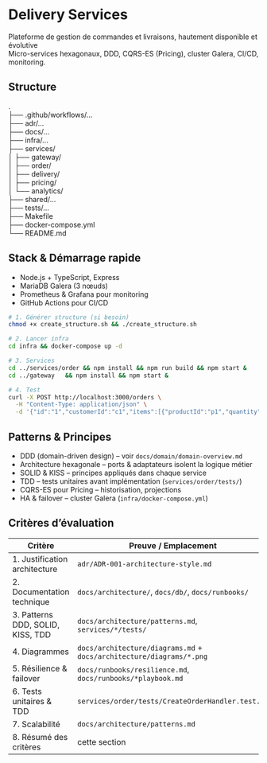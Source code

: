 # Delivery Services

Plateforme de gestion de commandes et livraisons, hautement disponible et évolutive  
Micro-services hexagonaux, DDD, CQRS-ES (Pricing), cluster Galera, CI/CD, monitoring.

## Structure
.  
├── .github/workflows/…  
├── adr/…  
├── docs/…  
├── infra/…  
├── services/  
│   ├── gateway/  
│   ├── order/  
│   ├── delivery/  
│   ├── pricing/  
│   └── analytics/  
├── shared/…  
├── tests/…  
├── Makefile  
├── docker-compose.yml  
└── README.md  

## Stack & Démarrage rapide
- Node.js + TypeScript, Express  
- MariaDB Galera (3 nœuds)  
- Prometheus & Grafana pour monitoring  
- GitHub Actions pour CI/CD

```bash
# 1. Générer structure (si besoin)
chmod +x create_structure.sh && ./create_structure.sh

# 2. Lancer infra
cd infra && docker-compose up -d

# 3. Services
cd ../services/order && npm install && npm run build && npm start &
cd ../gateway   && npm install && npm start &

# 4. Test
curl -X POST http://localhost:3000/orders \
  -H "Content-Type: application/json" \
  -d '{"id":"1","customerId":"c1","items":[{"productId":"p1","quantity":1}]}'
```

## Patterns & Principes
- DDD (domain-driven design) – voir `docs/domain/domain-overview.md`  
- Architecture hexagonale – ports & adaptateurs isolent la logique métier  
- SOLID & KISS – principes appliqués dans chaque service  
- TDD – tests unitaires avant implémentation (`services/order/tests/`)  
- CQRS-ES pour Pricing – historisation, projections  
- HA & failover – cluster Galera (`infra/docker-compose.yml`)

## Critères d’évaluation
| Critère                                    | Preuve / Emplacement                                     |
|--------------------------------------------|----------------------------------------------------------|
| 1. Justification architecture              | `adr/ADR-001-architecture-style.md`                      |
| 2. Documentation technique                 | `docs/architecture/`, `docs/db/`, `docs/runbooks/`       |
| 3. Patterns DDD, SOLID, KISS, TDD         | `docs/architecture/patterns.md`, `services/*/tests/`     |
| 4. Diagrammes                              | `docs/architecture/diagrams.md` + `docs/architecture/diagrams/*.png` |
| 5. Résilience & failover                   | `docs/runbooks/resilience.md`, `docs/runbooks/*playbook.md` |
| 6. Tests unitaires & TDD                   | `services/order/tests/CreateOrderHandler.test.ts`        |
| 7. Scalabilité                             | `docs/architecture/patterns.md`                          |
| 8. Résumé des critères                     | cette section                                            |

